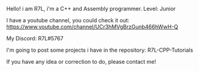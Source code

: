 Hello! i am R7L, i'm a C++ and Assembly programmer.
Level: Junior

I have a youtube channel, you could check it out:
https://www.youtube.com/channel/UCr3hMVgBrzGunb466hWwH-Q

My Discord: R7L#5767


I'm going to post some projects i have
in the repository: R7L-CPP-Tutorials

If you have any idea or correction to
do, please contact me!
